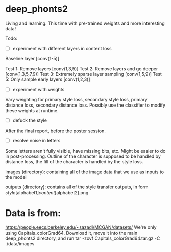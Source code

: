 # deep_phonts2
Living and learning. This time with pre-trained weights and more interesting data!

Todo:

- [ ] experiment with different layers in content loss

Baseline layer [conv(1-5)]

Test 1: Remove layers [conv(1,3,5)] 
Test 2: Remove layers and go deeper [conv(1,3,5,7,9)]
Test 3: Extremely sparse layer sampling [conv(1,5,9)]
Test 5: Only sample early layers [conv(1,2,3)]

- [ ] experiment with weights

Vary weighting for primary style loss, secondary style loss, primary distance loss, secondary distance loss. Possibly use the classifier to modify these weights at runtime.


- [ ] defuck the style

After the final report, before the poster session.

- [ ] resolve noise in letters

Some letters aren't fully visible, have missing bits, etc. Might be easier to do in post-processing. Outline of the character is supposed to be handled by distance loss, the fill of the character is handled by the style loss.

images (directory): containing all of the image data that we use as inputs to the model

outputs (directory): contains all of the style transfer outputs, in form _style_[alphabet1]_content_[alphabet2].png 

# Data is from:
https://people.eecs.berkeley.edu/~sazadi/MCGAN/datasets/
We're only using Capitals_colorGrad64. Download it, move it into the main deep_phonts2 directory, and run 
tar -zxvf Capitals_colorGrad64.tar.gz -C ./data/images
